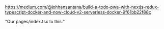<https://medium.com/@johhansantana/build-a-todo-pwa-with-nextjs-redux-typescript-docker-and-now-cloud-v2-serverless-docker-9f61bb22f88c>

"Our pages/index.tsx to this:"